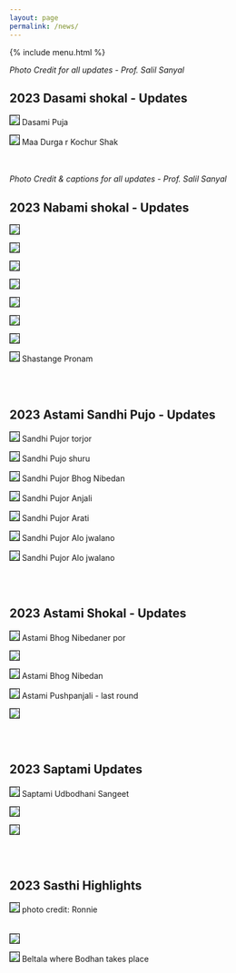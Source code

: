```yaml
---
layout: page
permalink: /news/
---
```


{% include menu.html %}
<div id="fb-root"></div>


<div style="color: orange; font-size:1.5em;font-weight: bold;" id="demo"></div>

<I>Photo Credit for all updates - Prof. Salil Sanyal</I>


<h2>2023 Dasami shokal - Updates</h2>

<img style="border:1px solid black;" src="/images/puja2023/da1.jpg"><img>
Dasami Puja<br/>

<img style="border:1px solid black;" src="/images/puja2023/da2.jpg"><img>
Maa Durga r Kochur Shak<br/>


<br/><br/>
<I>Photo Credit & captions for all updates - Prof. Salil Sanyal</I>
<h2>2023 Nabami shokal - Updates</h2>

<img style="border:1px solid black;" src="/images/puja2023/n1.jpg"><img>
<br/>

<img style="border:1px solid black;" src="/images/puja2023/n2.jpg"><img>
<br/>

<img style="border:1px solid black;" src="/images/puja2023/n3.jpg"><img>
<br/>

<img style="border:1px solid black;" src="/images/puja2023/n4.jpg"><img>
<br/>

<img style="border:1px solid black;" src="/images/puja2023/n5.jpg"><img>
<br/>

<img style="border:1px solid black;" src="/images/puja2023/n6.jpg"><img>
<br/>

<img style="border:1px solid black;" src="/images/puja2023/n7.jpg"><img>
<br/>

<img style="border:1px solid black;" src="/images/puja2023/n8.jpg"><img>
Shastange Pronam<br/>


<br/><br/>
<h2>2023 Astami Sandhi Pujo - Updates</h2>

<img style="border:1px solid black;" src="/images/puja2023/s1.jpg"><img>
Sandhi Pujor torjor<br/>

<img style="border:1px solid black;" src="/images/puja2023/s2.jpg"><img>
Sandhi Pujo shuru<br/>

<img style="border:1px solid black;" src="/images/puja2023/s3.jpg"><img>
Sandhi Pujor Bhog Nibedan<br/>

<img style="border:1px solid black;" src="/images/puja2023/s4.jpg"><img>
Sandhi Pujor Anjali<br/>

<img style="border:1px solid black;" src="/images/puja2023/s5.jpg"><img>
Sandhi Pujor Arati<br/>

<img style="border:1px solid black;" src="/images/puja2023/s6.jpg"><img>
Sandhi Pujor Alo jwalano<br/>

<img style="border:1px solid black;" src="/images/puja2023/s7.jpg"><img>
Sandhi Pujor Alo jwalano<br/>


<br/><br/>
<h2>2023 Astami Shokal - Updates</h2>

<img style="border:1px solid black;" src="/images/puja2023/2023-astami5.jpg"><img>
Astami Bhog Nibedaner por<br/>


<img style="border:1px solid black;" src="/images/puja2023/2023-astami4.jpg"><img>
<br/>


<img style="border:1px solid black;" src="/images/puja2023/2023-astami3.jpg"><img>
Astami Bhog Nibedan<br/>


<img style="border:1px solid black;" src="/images/puja2023/2023-astami2.jpg"><img>
Astami Pushpanjali - last round<br/>

<img style="border:1px solid black;" src="/images/puja2023/2023-astami1.jpg"><img>


<br/><br/>
<h2>2023 Saptami Updates</h2>

<img style="border:1px solid black;" src="/images/puja2023/2023-saptami3.jpg"><img>
Saptami Udbodhani Sangeet<br/>

<img style="border:1px solid black;" src="/images/puja2023/2023-saptami2.jpg"><img>

<img style="border:1px solid black;" src="/images/puja2023/2023-saptami1.jpg"><img>


<br/><br/>

<h2>2023 Sasthi Highlights</h2>
<img style="border:1px solid black;" src="/images/puja2023/ma1.png"><img>
photo credit: Ronnie<br/>

<br/>
<br/>
<img style="border:1px solid black;" src="/images/puja2023/agomoni1.png"><img>

<img style="border:1px solid black;" src="/images/puja2023/sasthi0.jpg"><img>
Beltala where Bodhan takes place


<script>
		function daysRemaining() {
		  var day  = 19
		  var month = 10
		  var year = 2023

		  var daystocount=new Date(year, month -1, day)
		  today=new Date()
		  daystocount.setFullYear(daystocount.getFullYear())
		  var oneday=1000*60*60*24
		  var daysToGo = (Math.ceil((daystocount.getTime()-today.getTime())/(oneday)))
		  var text1 = "45th Durgapuja 2023 : just ";

		  if (daysToGo > 1) {
			   text1 += daysToGo + " days to go ...";
			document.getElementById('demo').innerHTML += text1;

		  }
		  else if (daysToGo == 1) {
			   text1 += "1 day to go ...";
			   document.getElementById('demo').innerHTML += text1;

		  }
		  else if (daysToGo > -7) {
			  var count = daysToGo *(-1) + 1;
			  text1 = "<img src='../images/"+count+".jpg'/>";
			   document.getElementById('demo').innerHTML += text1;

		  }
		  else
			  document.getElementById('demo').innerHTML += "<img src='../images/8.jpg'/>";

		}

		daysRemaining();
		document.getElementById("newsbtn").style.backgroundColor = "orange";



</script>

